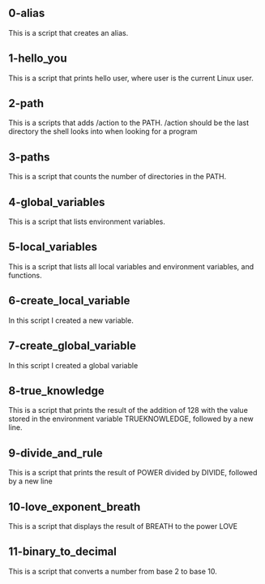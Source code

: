 ## 0-alias 
This is  a script that creates an alias.

## 1-hello_you
This is a script that prints hello user, where user is the current Linux user.

## 2-path
This is a scripts that adds /action to the PATH. /action should be the last directory the shell looks into when looking for a program

## 3-paths
This is a script that counts the number of directories in the PATH.

## 4-global_variables
This is a script that lists environment variables.

## 5-local_variables
This is a script that lists all local variables and environment variables, and functions.

## 6-create_local_variable
In this script I created a new variable.

## 7-create_global_variable
In this script I created a global variable

## 8-true_knowledge
This is a script that prints the result of the addition of 128 with the value stored in the environment variable TRUEKNOWLEDGE, followed by a new line.

## 9-divide_and_rule
This is a script that prints the result of POWER divided by DIVIDE, followed by a new line

## 10-love_exponent_breath
This is a script that displays the result of BREATH to the power LOVE

## 11-binary_to_decimal
This is a script that converts a number from base 2 to base 10.
